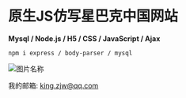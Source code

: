 # 原生JS仿写星巴克中国网站
**Mysql / Node.js / H5 / CSS / JavaScript / Ajax**

`npm i express / body-parser / mysql`

        

![图片名称](https://www.starbucks.com.cn/assets/images/logo.svg) 


我的邮箱: king.zjw@qq.com
